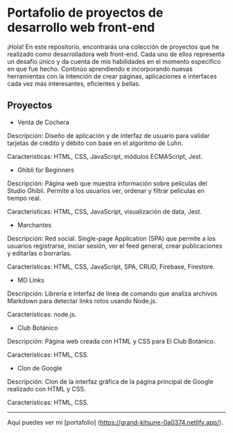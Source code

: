 # Portafolio de proyectos de desarrollo web front-end

¡Hola! En este repositorio, encontrarás una colección de proyectos que he realizado como desarrolladora web front-end. Cada uno de ellos representa un desafío único y da cuenta de mis habilidades en el momento específico en que fue hecho. Continúo aprendiendo e incorporando nuevas herramientas con la intención de crear páginas, aplicaciones e interfaces cada vez más interesantes, eficientes y bellas.

## Proyectos

* Venta de Cochera 

Descripción: Diseño de aplicación y de interfaz de usuario para validar tarjetas de crédito y débito con base en el algoritmo de Luhn.

Características: HTML, CSS, JavaScript, módulos ECMAScript, Jest.

* Ghibli for Beginners

Descripción: Página web que muestra información sobre películas del Studio Ghibli. Permite a los usuarios ver, ordenar y filtrar películas en tiempo real.
        
Características: HTML, CSS, JavaScript, visualización de data, Jest.

* Marchantes

Descripción: Red social. Single-page Application (SPA) que permite a los usuarios registrarse, iniciar sesión, ver el feed general, crear publicaciones y editarlas o borrarlas. 

Características: HTML, CSS, JavaScript, SPA, CRUD, Firebase, Firestore.

* MD Links

Descripción: Librería e interfaz de línea de comando que analiza archivos Markdown para detectar links rotos usando Node.js. 

Características: node.js.

* Club Botánico

Descripción: Página web creada con HTML y CSS para El Club Botánico.

Características: HTML, CSS.

* Clon de Google

Descripción: Clon de la interfaz gráfica de la página principal de Google realizado con HTML y CSS.

Características: HTML, CSS.

***
    
Aquí puedes ver mi [portafolio] (https://grand-kitsune-0a0374.netlify.app/).

